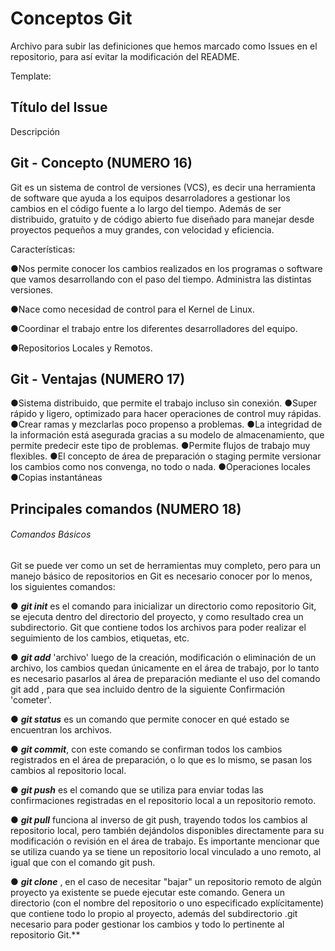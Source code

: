 # Conceptos Git
Archivo para subir las definiciones que hemos marcado como Issues en el repositorio, para así evitar la modificación del README.

Template:
## Título del Issue
Descripción

## Git - Concepto (NUMERO 16)
Git es un sistema de control de versiones (VCS), es decir una herramienta de software que ayuda a los equipos desarroladores a gestionar los cambios en el código fuente a lo largo del tiempo. Además de ser distribuido, gratuito y de código abierto fue diseñado para manejar desde proyectos pequeños a muy grandes, con velocidad y eficiencia.

Características:

●Nos permite conocer los cambios realizados en los programas o software que vamos desarrollando con el paso del tiempo. Administra las distintas versiones.

●Nace como necesidad de control para el Kernel de Linux. 

●Coordinar el trabajo entre los diferentes desarrolladores del equipo.

●Repositorios Locales y Remotos.

## Git - Ventajas (NUMERO 17)
●Sistema distribuido, que permite el trabajo incluso sin conexión.
●Super rápido y ligero, optimizado para hacer operaciones de control muy rápidas.
●Crear ramas y mezclarlas poco propenso a problemas.
●La integridad de la información está asegurada gracias a su modelo de almacenamiento, que permite predecir este tipo de problemas. 
●Permite flujos de trabajo muy flexibles.
●El concepto de área de preparación o staging permite versionar los cambios como nos convenga, no todo o nada.
●Operaciones locales
●Copias instantáneas 

## Principales comandos (NUMERO 18)

###### Comandos Básicos

Git se puede ver como un set de herramientas muy completo, pero para un manejo básico de repositorios en Git es necesario conocer por lo menos, los siguientes comandos:

● **_git init_** es el comando para inicializar un directorio como repositorio Git, se ejecuta dentro del directorio del proyecto, y como resultado crea un subdirectorio. Git que contiene todos los archivos para poder realizar el seguimiento de los cambios, etiquetas, etc.

● **_git add_** 'archivo' luego de la creación, modificación o eliminación de un archivo, los cambios quedan únicamente en el área de trabajo, por lo tanto es necesario pasarlos al área de preparación mediante el uso del comando git add , para que sea incluido dentro de la siguiente Confirmación 'cometer'.

● **_git status_** es un comando que permite conocer en qué estado se encuentran los archivos.

● **_git commit_**, con este comando se confirman todos los cambios registrados en el área de preparación, o lo que es lo mismo, se pasan los cambios al repositorio local.

● **_git push_** es el comando que se utiliza para enviar todas las confirmaciones registradas en el repositorio local a un repositorio remoto.

● **_git pull_** funciona al inverso de git push, trayendo todos los cambios al repositorio local, pero también dejándolos disponibles directamente para su modificación o revisión en el área de trabajo. Es importante mencionar que se utiliza cuando ya se tiene un repositorio local vinculado a uno remoto, al igual que con el comando git push.

● **_git clone_** , en el caso de necesitar "bajar" un repositorio remoto de algún proyecto ya existente se puede ejecutar este comando. Genera un directorio (con el nombre del repositorio o uno especificado explícitamente) que contiene todo lo propio al proyecto, además del subdirectorio .git necesario para poder gestionar los cambios y todo lo pertinente al repositorio Git.**
